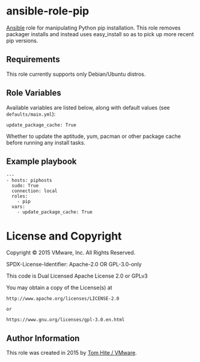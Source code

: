 # ansible-role-pip

[Ansible](https://github.com/ansible/ansible) role for manipulating
Python pip installation. This role removes packager installs and
instead uses easy_install so as to pick up more recent pip versions.

## Requirements

This role currently supports only Debian/Ubuntu distros.

## Role Variables

Available variables are listed below, along with default values (see `defaults/main.yml`):

    update_package_cache: True

Whether to update the aptitude, yum, pacman or other package cache before running any install tasks.

## Example playbook

```
---
- hosts: piphosts
  sudo: True
  connection: local
  roles:
    - pip
  vars:
    - update_package_cache: True
```

# License and Copyright
 
Copyright © 2015 VMware, Inc. All Rights Reserved.

SPDX-License-Identifier: Apache-2.0 OR GPL-3.0-only

This code is Dual Licensed Apache License 2.0 or GPLv3

You may obtain a copy of the License(s) at

    http://www.apache.org/licenses/LICENSE-2.0

    or

    https://www.gnu.org/licenses/gpl-3.0.en.html


## Author Information

This role was created in 2015 by [Tom Hite / VMware](http://www.vmware.com/).
